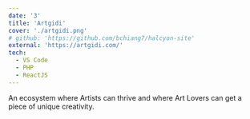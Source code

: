 ```yaml
---
date: '3'
title: 'Artgidi'
cover: './artgidi.png'
# github: 'https://github.com/bchiang7/halcyon-site'
external: 'https://artgidi.com/'
tech:
  - VS Code
  - PHP
  - ReactJS
---
```


An ecosystem where Artists can thrive and where Art Lovers can get a piece of unique creativity.
